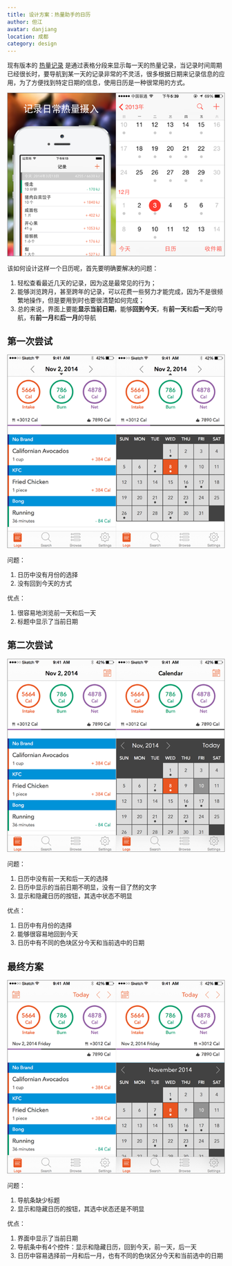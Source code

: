 ```yaml
---
title: 设计方案：热量助手的日历 
author: 但江
avatar: danjiang
location: 成都 
category: design
---
```


现有版本的 [热量记录][calorie] 是通过表格分段来显示每一天的热量记录，当记录时间周期已经很长时，要导航到某一天的记录非常的不灵活，很多根据日期来记录信息的应用，为了方便找到特定日期的信息，使用日历是一种很常用的方式。

![Calorie No Calnedar](/images/calorie1.1-no-calendar.png)

该如何设计这样一个日历呢，首先要明确要解决的问题：

1. 轻松查看最近几天的记录，因为这是最常见的行为；
2. 能够浏览跨月，甚至跨年的记录，可以花费一些努力才能完成，因为不是很频繁地操作，但是要用到时也要很清楚如何完成；
3. 总的来说，界面上要能**显示当前日期**，能够**回到今天**，有**前一天**和**后一天**的导航，有**前一月**和**后一月**的导航

## 第一次尝试

![Calorie Calendar Beta1](/images/calorie1.1-calendar-beta1.png)

问题：

1. 日历中没有月份的选择
2. 没有回到今天的方式

优点：

1. 很容易地浏览前一天和后一天
2. 标题中显示了当前日期

## 第二次尝试

![Calorie Calendar Beta2](/images/calorie1.1-calendar-beta2.png)

问题：

1. 日历中没有前一天和后一天的选择
2. 日历中显示的当前日期不明显，没有一目了然的文字
3. 显示和隐藏日历的按钮，其选中状态不明显

优点：

1. 日历中有月份的选择
2. 能够很容易地回到今天
3. 日历中有不同的色块区分今天和当前选中的日期

## 最终方案

![Calorie Calendar Final](/images/calorie1.1-calendar-final.png)

问题：

1. 导航条缺少标题
2. 显示和隐藏日历的按钮，其选中状态还是不明显

优点：

1. 界面中显示了当前日期
2. 导航条中有4个控件：显示和隐藏日历，回到今天，前一天，后一天
3. 日历中容易选择前一月和后一月，也有不同的色块区分今天和当前选中的日期

[calorie]: http://danthought.com/calorie

